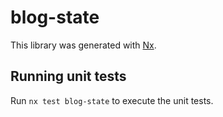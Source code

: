 # blog-state

This library was generated with [Nx](https://nx.dev).

## Running unit tests

Run `nx test blog-state` to execute the unit tests.
